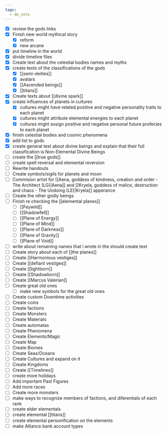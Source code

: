 ```yaml
---
tags:
  - dm_note
---
```

- [x]  review the gods links
- [x]  Finish new world mythical story
    - [x]  reform
    - [x]  new arcane
- [x]  put timeline in the world
- [x]  divide timeline files
- [x]  Create text about the celestial bodies names and myths
- [x]  create texts of the classifications of the gods
    - [x]  [[semi-deities]]
    - [x]  avatars
    - [x]  [[Ascended beings]]
    - [x]  [[titans]]
- [x]  Create texts about [[divine spark]]
- [x]  create influences of planets in cultures
    - [x]  cultures might have related positive and negative personality traits to each planet
    - [x]  cultures might attribute elemental energies to each planet
    - [x]  cultures might assign positive and negative personal future profecies to each planet
- [x]  finish celestial bodies and cosmic phenomena
- [x]  add list to gods
- [x]  create general text about divine beings and explain that their full classification is Non-Elemental Divine Beings
- [ ]  create the [[true gods]]
- [ ] create spell reversal and elemental reversion
- [ ] Rewrite handouts
- [ ] Create symbols/sigils for planets and moon
- [ ] Commision artist for [[Aena, goddess of kindness, creation and order - The Architect (LG)|Aena]] and [[Kryela, goddess of malice, destruction and chaos - The Undoing (LE)|Kryela]] apperance
- [ ]  Create the other godly beings
- [ ]  Finish re checking the [[elemental planes]]
    - [ ]  [[Feywild]]
    - [ ]  [[Shadowfell]]
    - [ ]  [[Plane of Energy]]
    - [ ]  [[Plane of Mind]]
    - [ ]  [[Plane of Darkness]]
    - [ ]  [[Plane of Gravity]]
    - [ ]  [[Plane of Void]]
- [ ]  write about remaining names that i wrote in the should create text
- [ ] Create story about each of [[the planes]]
- [ ]  Create [[Harmonious vestiges]]
- [ ]  Create [[defiant vestiges]]
- [ ]  Create [[lightborn]]
- [ ]  Create [[Shadowborn]]
- [ ]  Create [[Marcus Valerian]]
- [ ]  Create great old ones
	- [ ]  make new symbols for the great old ones
- [ ]  Create custom Downtime activities
- [ ]  Create coins
- [ ]  Create factions
- [ ]  Create Monsters
- [ ]  Create Materials
- [ ]  Create automatas
- [ ]  Create Phenomena
- [ ]  Create Elements/Magic
- [ ]  Create Map
- [ ]  Create Biomes
- [ ]  Create Seas/Oceans
- [ ]  Create Cultures and expand on it
- [ ]  Create Kingdoms
- [ ]  Create [[Timelines]]
- [ ]  create more holidays
- [ ] Add important Past Figures
- [ ] Add more races
- [ ] Create more monsters
- [ ]  make ways to recognize members of factions, and diferentials of each rank
- [ ]  create elder elementals
- [ ]  create elemental [[titans]]
- [ ]  create elemental personification on the elements
- [ ]  make Alliance bank account types